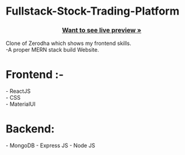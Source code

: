 # Fullstack-Stock-Trading-Platform


<h3 align="center"><a href="https://fullstack-stock-trading-platform-6nsz.vercel.app/"><strong>Want to see live preview »</strong></a></h3>

Clone of Zerodha which shows my frontend skills. <br/>
-A proper MERN stack build Website.<br/>

<h1>Frontend :-</h1>
- ReactJS  <br/>
- CSS <br/>
- MaterialUI  <br/>

<h1>Backend:</h1>
- MongoDB
- Express JS
- Node JS

